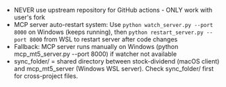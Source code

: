 - NEVER use upstream repository for GitHub actions - ONLY work with user's fork
- MCP server auto-restart system: Use `python watch_server.py --port 8000` on Windows (keeps running), then `python restart_server.py --port 8000` from WSL to restart server after code changes
- Fallback: MCP server runs manually on Windows (python mcp_mt5_server.py --port 8000) if watcher not available
- sync_folder/ = shared directory between stock-dividend (macOS client) and mcp_mt5_server (Windows WSL server). Check sync_folder/ first for cross-project files.